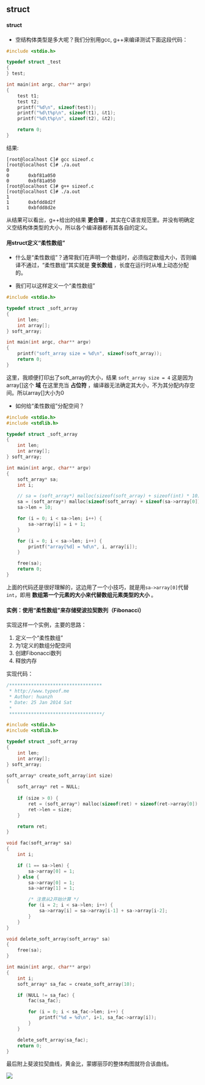 ## struct

#### struct

* 空结构体类型是多大呢？我们分别用gcc, g++来编译测试下面这段代码：

```cpp
#include <stdio.h>

typedef struct _test
{
} test;

int main(int argc, char** argv)
{
	test t1;
	test t2;
	printf("%d\n", sizeof(test));
	printf("%d\t%p\n", sizeof(t1), &t1);
	printf("%d\t%p\n", sizeof(t2), &t2);

	return 0;
}
```

结果:

```shell
[root@localhost C]# gcc sizeof.c 
[root@localhost C]# ./a.out 
0
0       0xbf81a050
0       0xbf81a050
[root@localhost C]# g++ sizeof.c 
[root@localhost C]# ./a.out 
1
1       0xbfdd8d2f
1       0xbfdd8d2e
```
从结果可以看出，g++给出的结果 **更合理** ，其实在C语言规范里。并没有明确定义空结构体类型的大小，所以各个编译器都有其各自的定义。


#### 用struct定义“柔性数组”
* 什么是“柔性数组”？通常我们在声明一个数组时，必须指定数组大小，否则编译不通过，“柔性数组”其实就是 **变长数组** ，长度在运行时从堆上动态分配的。

* 我们可以这样定义一个“柔性数组”
```cpp
#include <stdio.h>

typedef struct _soft_array
{
	int len;
	int array[];
} soft_array;

int main(int argc, char** argv)
{
	printf("soft_array size = %d\n", sizeof(soft_array));
	return 0;
}
```

这里，我顺便打印出了soft_array的大小，结果
`soft_array size = 4`
这是因为array[]这个 **域** 在这里充当 **占位符** ，编译器无法确定其大小，不为其分配内存空间。所以array[]大小为0

* 如何给“柔性数组”分配空间？

```cpp
#include <stdio.h>
#include <stdlib.h>

typedef struct _soft_array
{
	int len;
	int array[];
} soft_array;

int main(int argc, char** argv)
{
	soft_array* sa;
	int i;

	// sa = (soft_array*) malloc(sizeof(soft_array) + sizeof(int) * 10);
	sa = (soft_array*) malloc(sizeof(soft_array) + sizeof(sa->array[0]) * 10);
	sa->len = 10;

	for (i = 0; i < sa->len; i++) {
		sa->array[i] = i + 1;
	}

	for (i = 0; i < sa->len; i++) {
		printf("array[%d] = %d\n", i, array[i]);
	}

	free(sa);
	return 0;
}
```

上面的代码还是很好理解的，这边用了一个小技巧，就是用`sa->array[0]`代替`int`，即用 **数组第一个元素的大小来代替数组元素类型的大小** 。

#### 实例：使用“柔性数组”来存储斐波拉契数列（Fibonacci）
实现这样一个实例，主要的思路：
1. 定义一个“柔性数组”
2. 为1定义的数组分配空间
3. 创建Fibonacci数列
4. 释放内存

实现代码：

```cpp
/**********************************
 * http://www.typeof.me
 * Author: huanzh
 * Date: 25 Jan 2014 Sat
 *
 **********************************/

#include <stdio.h>
#include <stdlib.h>

typedef struct _soft_array
{
	int len;
	int array[];
} soft_array;

soft_array* create_soft_array(int size)
{
	soft_array* ret = NULL;
	
	if (size > 0) {
		ret = (soft_array*) malloc(sizeof(ret) + sizeof(ret->array[0]) * size);
		ret->len = size;
	}

	return ret;
}

void fac(soft_array* sa)
{
	int i;

	if (1 == sa->len) {
		sa->array[0] = 1;
	} else {
		sa->array[0] = 1;
		sa->array[1] = 1;

		/* 注意从2开始计算 */
		for (i = 2; i < sa->len; i++) {
			sa->array[i] = sa->array[i-1] + sa->array[i-2];
		}
	}
}

void delete_soft_array(soft_array* sa)
{
	free(sa);
}

int main(int argc, char** argv)
{
	int i;
	soft_array* sa_fac = create_soft_array(10);

	if (NULL != sa_fac) {
		fac(sa_fac);

		for (i = 0; i < sa_fac->len; i++) {
			printf("%d = %d\n", i+1, sa_fac->array[i]);
		}
	}

	delete_soft_array(sa_fac);
	return 0;
}
```

最后附上斐波拉契曲线，黄金比，蒙娜丽莎的整体构图就符合该曲线。

![](http://photo.weibo.com/2144319137/photos/detail/photo_id/3670749410934512)
